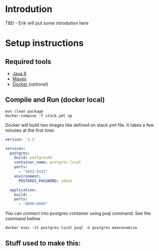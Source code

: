 # Introdution

TBD - Erik will put some introdution here

# Setup instructions

## Required tools

- [Java 8][1]
- [Maven ][2]
- [Docker ][3] (optional)


## Compile and Run (docker local)

```command
mvn clean package
docker-compose -f stack.yml up
```

Docker will build two images like defined on stack.yml file. It takes a few minutes at the first time.

```yaml
version: '3.1'

services:
  postgres:
    build: postgresdb
    container_name: postgres-local
    ports:
      - "5432:5432"
    environment:
      POSTGRES_PASSWORD: admin

  application:
    build: .
    ports:
      - "8080:8080"

```

You can connect into postgres container using psql command. See the command bellow

```
docker exec -it postgres-local psql -U postgres meeconomiza
```

## Stuff used to make this:

[1]: http://java.com/en/
[2]: https://maven.apache.org/download.cgi
[3]: http://www.docker.com
